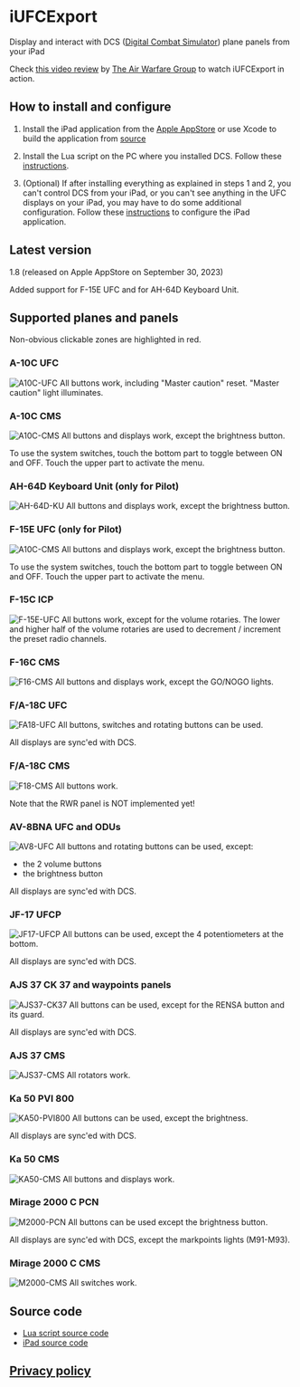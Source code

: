 # iUFCExport
Display and interact with DCS ([Digital Combat Simulator](https://www.digitalcombatsimulator.com)) plane panels from your iPad

Check [this video review](https://www.youtube.com/watch?v=oVZdlUAiStw) by [The Air Warfare Group](https://www.youtube.com/channel/UCdz6fNb-V-h2iZ_daWNoaTQ) to watch iUFCExport in action.

## How to install and configure

1) Install the iPad application from the [Apple AppStore](https://itunes.apple.com/WebObjects/MZStore.woa/wa/viewSoftware?id=1551491580) or use Xcode to build the application from [source](https://github.com/wluc9875/iUFCExport-iPad)

2) Install the Lua script on the PC where you installed DCS. Follow these [instructions](https://github.com/wluc9875/iUFCExport-LuaScript#readme).

3) (Optional) If after installing everything as explained in steps 1 and 2, you can't control DCS from your iPad, or you can't see anything in the UFC displays on your iPad, you may have to do some additional configuration. Follow these [instructions](https://github.com/wluc9875/iUFCExport-iPad#configuration) to configure the iPad application.


## Latest version
1.8 (released on Apple AppStore on September 30, 2023)

Added support for F-15E UFC and for AH-64D Keyboard Unit.


## Supported planes and panels

Non-obvious clickable zones are highlighted in red.

### A-10C UFC
![A10C-UFC](./resources/a10c-ufc.png?)
All buttons work, including "Master caution" reset.
"Master caution" light illuminates.

### A-10C CMS
![A10C-CMS](./resources/A10-CMS.png?)
All buttons and displays work, except the brightness button.

To use the system switches, touch the bottom part to toggle between ON and OFF. Touch the upper part to activate the menu.

### AH-64D Keyboard Unit (only for Pilot)
![AH-64D-KU](./resources/AH-64D-KU.png?)
All buttons and displays work, except the brightness button.
### F-15E UFC (only for Pilot)
![A10C-CMS](./resources/A10-CMS.png?)
All buttons and displays work, except the brightness button.

To use the system switches, touch the bottom part to toggle between ON and OFF. Touch the upper part to activate the menu.

### F-15C ICP
![F-15E-UFC](./resources/F-15E-UFC.png?)
All buttons work, except for the volume rotaries.
The lower and higher half of the volume rotaries are used to decrement / increment the preset radio channels.

### F-16C CMS
![F16-CMS](./resources/F16-CMS.png?)
All buttons and displays work, except the GO/NOGO lights.

### F/A-18C UFC
![FA18-UFC](./resources/fa18-ufc.png?)
All buttons, switches and rotating buttons can be used.

All displays are sync'ed with DCS.

### F/A-18C CMS
![F18-CMS](./resources/F18-CMS.png?)
All buttons work.

Note that the RWR panel is NOT implemented yet!

### AV-8BNA UFC and ODUs
![AV8-UFC](./resources/av8-ufc.png?)
All buttons and rotating buttons can be used, except:
* the 2 volume buttons
* the brightness button

All displays are sync'ed with DCS.

### JF-17 UFCP
![JF17-UFCP](./resources/jf17-ufcp.png?)
All buttons can be used, except the 4 potentiometers at the bottom.

All displays are sync'ed with DCS.

### AJS 37 CK 37 and waypoints panels
![AJS37-CK37](./resources/ajs37-ck37.png?)
All buttons can be used, except for the RENSA button and its guard.

All displays are sync'ed with DCS.

### AJS 37 CMS
![AJS37-CMS](./resources/AJS37-CMS.png?)
All rotators  work.

### Ka 50 PVI 800
![KA50-PVI800](./resources/KA50-PVI.png?)
All buttons can be used, except the brightness.

All displays are sync'ed with DCS.

### Ka 50 CMS
![KA50-CMS](./resources/KA50-CMS.png?)
All buttons and displays work.

### Mirage 2000 C PCN
![M2000-PCN](./resources/M2000-PCN.png?)
All buttons can be used except the brightness button.

All displays are sync'ed with DCS, except the markpoints lights (M91-M93).

### Mirage 2000 C CMS
![M2000-CMS](./resources/M2000-CMS.png?)
All switches work.

## Source code
* [Lua script source code](https://github.com/wluc9875/iUFCExport-LuaScript)
* [iPad source code](https://github.com/wluc9875/iUFCExport-iPad)

## [Privacy policy](privacy.md)
